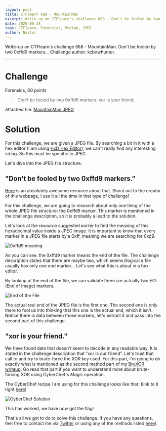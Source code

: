 ```yaml
---
layout: post
title: CTFlearn 888 - MountainMan
excerpt: Write-up on CTFlearn's challenge 888 - Don't be fooled by two 0xffd9 markers...
date: 2020-05-28
tags: CTFlearn, Forensics, Medium, JPEG
author: Noxtal
---
```


 Write-up on CTFlearn's challenge 888 - MountainMan. Don't be fooled by two 0xffd9 markers...
 Challenge author: kcbowhunter.

-----

# Challenge
Forensics, 60 points
> Don't be fooled by two 0xffd9 markers. xor is your friend.

Attached file: [MountainMan.JPEG](https://ctflearn.com/challenge/download/888)

# Solution
For this challenge, we are given a JPEG file. By searching a bit in it with a hex editor (I am using [HxD Hex Editor](https://mh-nexus.de/en/hxd/)), we can't really find any interesting string. So this must be specific to JPEG.

Let's dive into the JPEG file structure.

## "Don't be fooled by two 0xffd9 markers."
[Here](http://vip.sugovica.hu/Sardi/kepnezo/JPEG%20File%20Layout%20and%20Format.htm) is an absolutely awesome resource about that. Shout out to the creator of this webpage, I use it all the time in that type of challenge!

For this challenge, we are going to research about only one thing of the whole JPEG file structure: the 0xffd9 marker. This marker is mentioned in the challenge description, so it is probably a lead to the solution. 

Let's look at the resource suggested earlier to find the meaning of this hexadecimal value inside a JPEG image. It is important to know that every marker in a JPEG file starts by a 0xff, meaning we are searching for 0xd9.

![0xffd9 meaning](https://i.imgur.com/ycIuVF3.png)

As you can see, the 0xffd9 marker means the end of the file. The challenge description states that there are maybe two, which seems illogical a file usually has only one end marker... Let's see what this is about in a hex editor.

By looking at the end of the file, we can validate there are actually two EOI (End of Image) markers. 

![End of the File](https://i.imgur.com/REGXjpe.png)

The actual real end of the JPEG file is the first one. The second one is only there to fool us into thinking that this one is the actual end, which it isn't. Notice there is data between those markers, let's extract it and pass into the second part of this challenge.

## "xor is your friend."
We have found data that doesn't seem to decode in any readable way. It is stated in the challenge description that "xor is our friend". Let's trust that call to and try to brute-force the XOR key used. For this part, I'm going to do exactly what is mentioned as the second method part of my [BruXOR writeup](https://writeups.noxtal.com/#/posts/2020-05-21-ctflearn227). Go read that part if you want to understand more about brute-forcing XOR using CyberChef's *Magic* operation.

The CyberChef recipe I am using for this challenge looks like that. (link to it right [here](https://gchq.github.io/CyberChef/#recipe=From_Hex('Auto')Magic(22,true,false,'%5E%5C%5Cw*%7B%5C%5Cw*%7D')))

![CyberChef Solution](https://i.imgur.com/3MnBjTD.png)

This has worked, we have now got the flag!

That's all we got to do to solve this challenge. If you have any questions, feel free to contact me via [Twitter](https://twitter.com/noxtal_) or using any of the methods listed [here](https://writeups.noxtal.com/#/pages/about)).